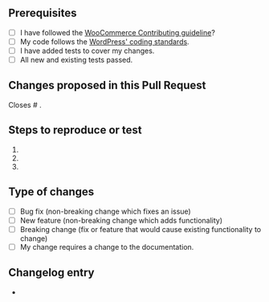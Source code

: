 ## Prerequisites

<!-- Your Pull Request is more likely to be accepted if you go through all the prerequisites. -->
<!-- Mark completed items with an [x] -->

- [ ] I have followed the [WooCommerce Contributing guideline](https://github.com/woocommerce/woocommerce/blob/master/.github/CONTRIBUTING.md)?
- [ ] My code follows the [WordPress' coding standards](https://make.wordpress.org/core/handbook/best-practices/coding-standards/).
- [ ] I have added tests to cover my changes.
- [ ] All new and existing tests passed.

## Changes proposed in this Pull Request

<!-- Describe the changes made to this Pull Request, and the reason for such changes. -->

Closes # .



## Steps to reproduce or test

<!-- We need to be able to reproduce or test, so please be descriptive! -->

1.
2.
3.

## Type of changes

<!-- What types of changes does your code introduce? -->
<!-- Mark completed items with an [x] -->

- [ ] Bug fix (non-breaking change which fixes an issue)
- [ ] New feature (non-breaking change which adds functionality)
- [ ] Breaking change (fix or feature that would cause existing functionality to change)
- [ ] My change requires a change to the documentation.

## Changelog entry

<!-- Enter a short summary of all changes on this Pull Request, this will appear in the changelog if this Pull Request is accepted. -->

- 
